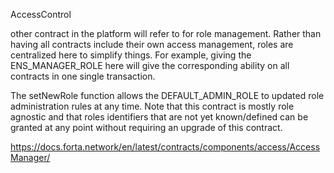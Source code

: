 AccessControl

other contract in the platform will refer to for role management. Rather than having all contracts include their own access management, roles are centralized here to simplify things. For example, giving the ENS_MANAGER_ROLE here will give the corresponding ability on all contracts in one single transaction.


The setNewRole function allows the DEFAULT_ADMIN_ROLE to updated role administration rules at any time. Note that this contract is mostly role agnostic and that roles identifiers that are not yet known/defined can be granted at any point without requiring an upgrade of this contract.


https://docs.forta.network/en/latest/contracts/components/access/AccessManager/
